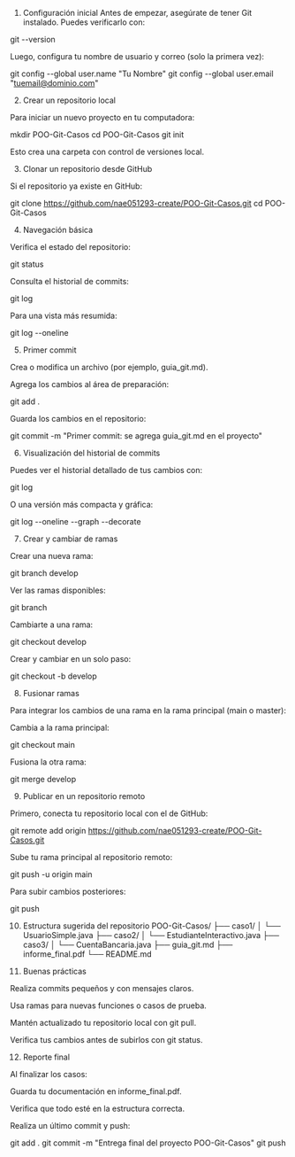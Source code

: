 1. Configuración inicial
Antes de empezar, asegúrate de tener Git instalado.
Puedes verificarlo con:

git --version

Luego, configura tu nombre de usuario y correo (solo la primera vez):

git config --global user.name "Tu Nombre"
git config --global user.email "tuemail@dominio.com"

2. Crear un repositorio local

Para iniciar un nuevo proyecto en tu computadora:

mkdir POO-Git-Casos
cd POO-Git-Casos
git init

Esto crea una carpeta con control de versiones local.

3. Clonar un repositorio desde GitHub

Si el repositorio ya existe en GitHub:

git clone https://github.com/nae051293-create/POO-Git-Casos.git
cd POO-Git-Casos

4. Navegación básica

Verifica el estado del repositorio:

git status


Consulta el historial de commits:

git log


Para una vista más resumida:

git log --oneline

5. Primer commit

Crea o modifica un archivo (por ejemplo, guia_git.md).

Agrega los cambios al área de preparación:

git add .


Guarda los cambios en el repositorio:

git commit -m "Primer commit: se agrega guia_git.md en el proyecto"

6. Visualización del historial de commits

Puedes ver el historial detallado de tus cambios con:

git log


O una versión más compacta y gráfica:

git log --oneline --graph --decorate

7. Crear y cambiar de ramas

Crear una nueva rama:

git branch develop


Ver las ramas disponibles:

git branch


Cambiarte a una rama:

git checkout develop


Crear y cambiar en un solo paso:

git checkout -b develop

8. Fusionar ramas

Para integrar los cambios de una rama en la rama principal (main o master):

Cambia a la rama principal:

git checkout main


Fusiona la otra rama:

git merge develop

9. Publicar en un repositorio remoto

Primero, conecta tu repositorio local con el de GitHub:

git remote add origin https://github.com/nae051293-create/POO-Git-Casos.git


Sube tu rama principal al repositorio remoto:

git push -u origin main


Para subir cambios posteriores:

git push

10. Estructura sugerida del repositorio
POO-Git-Casos/
├── caso1/
│   └── UsuarioSimple.java
├── caso2/
│   └── EstudianteInteractivo.java
├── caso3/
│   └── CuentaBancaria.java
├── guia_git.md
├── informe_final.pdf
└── README.md

11. Buenas prácticas

Realiza commits pequeños y con mensajes claros.

Usa ramas para nuevas funciones o casos de prueba.

Mantén actualizado tu repositorio local con git pull.

Verifica tus cambios antes de subirlos con git status.

12. Reporte final

Al finalizar los casos:

Guarda tu documentación en informe_final.pdf.

Verifica que todo esté en la estructura correcta.

Realiza un último commit y push:

git add .
git commit -m "Entrega final del proyecto POO-Git-Casos"
git push